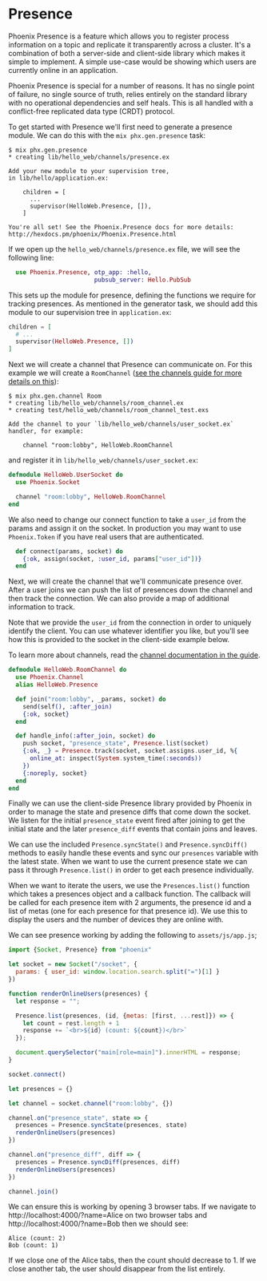 # Presence

Phoenix Presence is a feature which allows you to register process information on a topic and replicate it transparently across a cluster. It's a combination of both a server-side and client-side library which makes it simple to implement. A simple use-case would be showing which users are currently online in an application.

Phoenix Presence is special for a number of reasons. It has no single point of failure, no single source of truth, relies entirely on the standard library with no operational dependencies and self heals. This is all handled with a conflict-free replicated data type (CRDT) protocol.

To get started with Presence we'll first need to generate a presence module. We can do this with the `mix phx.gen.presence` task:

```console
$ mix phx.gen.presence
* creating lib/hello_web/channels/presence.ex

Add your new module to your supervision tree,
in lib/hello/application.ex:

    children = [
      ...
      supervisor(HelloWeb.Presence, []),
    ]

You're all set! See the Phoenix.Presence docs for more details:
http://hexdocs.pm/phoenix/Phoenix.Presence.html
```

If we open up the `hello_web/channels/presence.ex` file, we will see the following line:

```elixir
  use Phoenix.Presence, otp_app: :hello,
                        pubsub_server: Hello.PubSub
```

This sets up the module for presence, defining the functions we require for tracking presences. As mentioned in the generator task, we should add this module to our supervision tree in
`application.ex`:

```elixir
children = [
  # ...
  supervisor(HelloWeb.Presence, [])
]
```

Next we will create a channel that Presence can communicate on. For this example we will create a `RoomChannel` ([see the channels guide for more details on this](channels.html)):

```console
$ mix phx.gen.channel Room
* creating lib/hello_web/channels/room_channel.ex
* creating test/hello_web/channels/room_channel_test.exs

Add the channel to your `lib/hello_web/channels/user_socket.ex` handler, for example:

    channel "room:lobby", HelloWeb.RoomChannel
```

and register it in `lib/hello_web/channels/user_socket.ex`:

```elixir
defmodule HelloWeb.UserSocket do
  use Phoenix.Socket

  channel "room:lobby", HelloWeb.RoomChannel
end
```

We also need to change our connect function to take a `user_id` from the params and assign it on the socket. In production you may want to use `Phoenix.Token` if you have real users that are authenticated.

```elixir
  def connect(params, socket) do
    {:ok, assign(socket, :user_id, params["user_id"])}
  end
```

Next, we will create the channel that we'll communicate presence over. After a user joins we can push the list of presences down the channel and then track the connection. We can also provide a map of additional information to track.

Note that we provide the `user_id` from the connection in order to uniquely identify the client. You can use whatever identifier you like, but you'll see how this is provided to the socket in the client-side example below.

To learn more about channels, read the [channel documentation in the guide](channels.html).

```elixir
defmodule HelloWeb.RoomChannel do
  use Phoenix.Channel
  alias HelloWeb.Presence

  def join("room:lobby", _params, socket) do
    send(self(), :after_join)
    {:ok, socket}
  end

  def handle_info(:after_join, socket) do
    push socket, "presence_state", Presence.list(socket)
    {:ok, _} = Presence.track(socket, socket.assigns.user_id, %{
      online_at: inspect(System.system_time(:seconds))
    })
    {:noreply, socket}
  end
end
```

Finally we can use the client-side Presence library provided by Phoenix in order to manage the state and presence diffs that come down the socket. We listen for the initial `presence_state` event fired after joining to get the initial state and the later `presence_diff` events that contain joins and leaves.

We can use the included `Presence.syncState()` and `Presence.syncDiff()` methods to easily handle these events and sync our `presences` variable with the latest state. When we want to use the current presence state we can pass it through `Presence.list()` in order to get each presence individually.

When we want to iterate the users, we use the `Presences.list()` function which takes a presences object and a callback function. The callback will be called for each presence item with 2 arguments, the presence id and a list of metas (one for each presence for that presence id). We use this to display the users and the number of devices they are online with.

We can see presence working by adding the following to `assets/js/app.js`;

```javascript
import {Socket, Presence} from "phoenix"

let socket = new Socket("/socket", {
  params: { user_id: window.location.search.split("=")[1] }
})

function renderOnlineUsers(presences) {
  let response = "";

  Presence.list(presences, (id, {metas: [first, ...rest]}) => {
    let count = rest.length + 1
    response += `<br>${id} (count: ${count})</br>`
  });

  document.querySelector("main[role=main]").innerHTML = response;
}

socket.connect()

let presences = {}

let channel = socket.channel("room:lobby", {})

channel.on("presence_state", state => {
  presences = Presence.syncState(presences, state)
  renderOnlineUsers(presences)
})

channel.on("presence_diff", diff => {
  presences = Presence.syncDiff(presences, diff)
  renderOnlineUsers(presences)
})

channel.join()
```

We can ensure this is working by opening 3 browser tabs. If we navigate to http://localhost:4000/?name=Alice on two browser tabs and http://localhost:4000/?name=Bob then we should see:

```
Alice (count: 2)
Bob (count: 1)
```

If we close one of the Alice tabs, then the count should decrease to 1. If we close another tab, the user should disappear from the list entirely.
